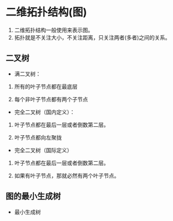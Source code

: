 # 二维拓扑结构(图)

1. 二维拓扑结构一般使用来表示图。
2. 拓扑就是不关注大小，不关注距离，只关注两者(多者)之间的关系。

## 二叉树

- 满二叉树：

1. 所有的叶子节点都在最底层

2. 每个非叶子节点都有两个子节点

- 完全二叉树（国内定义）：

1. 叶子节点都在最后一层或者倒数第二层。

2. 叶子节点都向左聚拢

- 完全二叉树（国际定义）

1. 叶子节点都在最后一层或者倒数第二层。

2. 如果有叶子节点，那就必然有两个叶子节点。

## 图的最小生成树

- 最小生成树